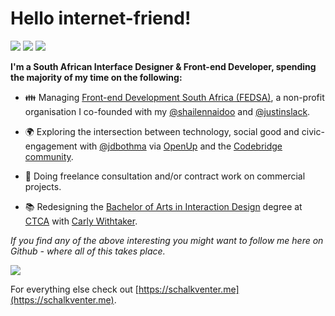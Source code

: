 # Hello internet-friend!

[![](https://img.shields.io/badge/-schalkventer-blue?style=flat-square&logo=Linkedin&logoColor=white&link=https://www.linkedin.com/in/schalkventer/)](https://www.linkedin.com/in/schalkventer/) [![](https://img.shields.io/badge/-@schalkventer-03a57a?style=flat-square&labelColor=000000&logo=Medium&link=https://medium.com/@schalkventer)](https://medium.com/@schalkventer) [![](http://img.shields.io/badge/@schalkventer-red?logo=npm)](https://www.npmjs.com/~schalkventer)

**I'm a South African Interface Designer & Front-end Developer, spending the majority of my time on the following:**

- 👪 Managing [Front-end Development South Africa (FEDSA)](https://www.meetup.com/ctfeds), a non-profit organisation I co-founded with my [@shailennaidoo](https://github.com/shailennaidoo) and [@justinslack](https://github.com/justinslack).
    
- 🌍 Exploring the intersection between technology, social good and civic-engagement with [@jdbothma](https://github.com/jbothma) via [OpenUp](https://openup.org.za/) and the [Codebridge community](https://www.meetup.com/Codebridge/).

- 🦄 Doing freelance consultation and/or contract work on commercial projects.

- 📚 Redesigning the [Bachelor of Arts in Interaction Design](https://creativeacademy.ac.za/schools-degrees/interaction-design/) degree at [CTCA](https://creativeacademy.ac.za/) with [Carly Withtaker](http://carlywhitaker.co.za/).

_If you find any of the above interesting you might want to follow me here on Github - where all of this takes place._

![](https://github-readme-stats.vercel.app/api?username=schalkventer)

For everything else check out [https://schalkventer.me](https://schalkventer.me).
